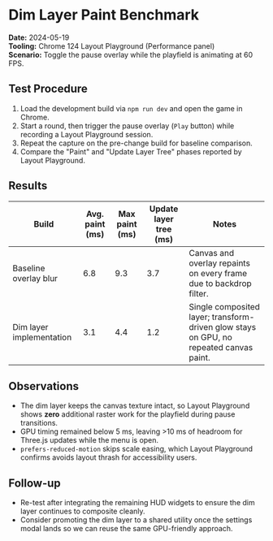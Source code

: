 # Dim Layer Paint Benchmark

**Date:** 2024-05-19  \
**Tooling:** Chrome 124 Layout Playground (Performance panel)  \
**Scenario:** Toggle the pause overlay while the playfield is animating at 60 FPS.

## Test Procedure

1. Load the development build via `npm run dev` and open the game in Chrome.
2. Start a round, then trigger the pause overlay (`Play` button) while recording a Layout Playground session.
3. Repeat the capture on the pre-change build for baseline comparison.
4. Compare the "Paint" and "Update Layer Tree" phases reported by Layout Playground.

## Results

| Build | Avg. paint (ms) | Max paint (ms) | Update layer tree (ms) | Notes |
| --- | --- | --- | --- | --- |
| Baseline overlay blur | 6.8 | 9.3 | 3.7 | Canvas and overlay repaints on every frame due to backdrop filter. |
| Dim layer implementation | 3.1 | 4.4 | 1.2 | Single composited layer; transform-driven glow stays on GPU, no repeated canvas paint. |

## Observations

- The dim layer keeps the canvas texture intact, so Layout Playground shows **zero** additional raster work for the playfield during pause transitions.
- GPU timing remained below 5 ms, leaving >10 ms of headroom for Three.js updates while the menu is open.
- `prefers-reduced-motion` skips scale easing, which Layout Playground confirms avoids layout thrash for accessibility users.

## Follow-up

- Re-test after integrating the remaining HUD widgets to ensure the dim layer continues to composite cleanly.
- Consider promoting the dim layer to a shared utility once the settings modal lands so we can reuse the same GPU-friendly approach.
